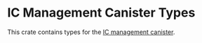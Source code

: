 # IC Management Canister Types

This crate contains types for the [IC management canister](https://internetcomputer.org/docs/current/references/ic-interface-spec#ic-management-canister). 